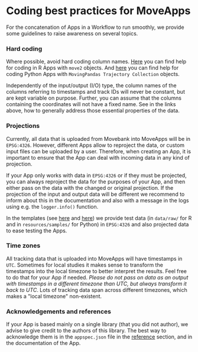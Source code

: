 # Coding best practices for MoveApps

For the concatenation of Apps in a Workflow to run smoothly, we provide some guidelines to raise awareness on several topics.

### Hard coding
Where possible, avoid hard coding column names. [Here](programing_move2.md) you can find help for coding in R Apps with `move2` objects. And [here](movingPandas_colnames.md) you can find help for coding Python Apps with `MovingPandas Trajectory Collection` objects.

Independently of the input/output (I/O) type, the column names of the columns referring to timestamps and track IDs will never be constant, but are kept variable on purpose. Further, you can assume that the columns containing the coordinates will not have a fixed name. See in the links above, how to generally address those essential properties of the data.

### Projections
Currently, all data that is uploaded from Movebank into MoveApps will be in `EPSG:4326`. However, different Apps allow to reproject the data, or custom input files can be uploaded by a user. Therefore, when creating an App, it is important to ensure that the App can deal with incoming data in any kind of projection.

If your App only works with data in `EPSG:4326` or if they must be projected, you can always reproject the data for the purposes of your App, and then either pass on the data with the changed or original projection. If the projection of the input and output data will be different we recommend to inform about this in the documentation and also with a message in the logs using e.g. the `logger.info()` function.

In the templates (see [here](create_app.md) and [here](create_py_app.md)) we provide test data (in `data/raw/` for R and in `resources/samples/` for Python) in `EPSG:4326` and also projected data to ease testing the Apps. 

### Time zones
All tracking data that is uploaded into MoveApps will have timestamps in `UTC`. Sometimes for local studies it makes sense to transform the timestamps into the local timezone to better interpret the results. Feel free to do that for your App if needed. *Please do not pass on data as an output with timestamps in a different timezone than UTC, but always transform it back to UTC*. Lots of tracking data span across different timezones, which makes a "local timezone" non-existent.

### Acknowledgements and references
If your App is based mainly on a single library (that you did not author), we advise to give credit to the authors of this library. The best way to acknowledge them is in the `appspec.json` file in the [reference](appspec/current/references_appspec.md) section, and in the documentation of the App. 
